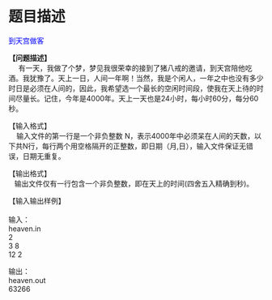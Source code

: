 # 题目描述


<p>
<span style="color:#0000ff;">到天宫做客</span> 
</p>
<p>
<b>【问题描述】</b><br/>
      有一天，我做了个梦，梦见我很荣幸的接到了猪八戒的邀请，到天宫陪他吃酒。我犹豫了。天上一日，人间一年啊！当然，我是个闲人，一年之中也没有多少时日是必须在人间的，因此，我希望选一个最长的空闲时间段，使我在天上待的时间尽量长。记住，今年是4000年。天上一天也是24小时，每小时60分，每分60秒。
</p>
<p>
【输入格式】 <br/>
    输入文件的第一行是一个非负整数  N，表示4000年中必须呆在人间的天数，以下共N行，每行两个用空格隔开的正整数，即日期（月,日），输入文件保证无错误，日期无重复。
</p>
<p>
【输出格式】 <br/>
   输出文件仅有一行包含一个非负整数，即在天上的时间(四舍五入精确到秒)。
</p>
<p>
【输入输出样例】<br/>
 <b><br/>
</b>输入： <br/>
heaven.in<br/>
2<br/>
3 8<br/>
12 2
</p>
<p>
输出：<br/>
heaven.out<br/>
63266
</p>
